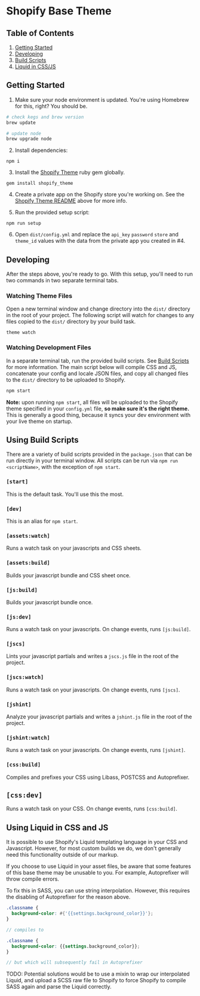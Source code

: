 # Shopify Base Theme

## Table of Contents
1. [Getting Started](#getting-started)
2. [Developing](#developing)
2. [Build Scripts](#using-build-scripts)
3. [Liquid in CSS/JS](#using-liquid-in-css-and-js)

## Getting Started
1. Make sure your node environment is updated. You're using Homebrew for this, right? You should be.

```bash
# check kegs and brew version
brew update 

# update node
brew upgrade node
```

2. Install dependencies:
```
npm i
```

3. Install the [Shopify Theme](https://github.com/Shopify/shopify_theme) ruby gem globally.
```
gem install shopify_theme
```

4. Create a private app on the Shopify store you're working on. See the [Shopify Theme README](https://github.com/Shopify/shopify_theme) above for more info.

5. Run the provided setup script:
```
npm run setup
```

6. Open `dist/config.yml` and replace the `api_key` `password` `store` and `theme_id` values with the data from the private app you created in #4.

## Developing
After the steps above, you're ready to go. With this setup, you'll need to run two commands in two separate terminal tabs.

### Watching Theme Files
Open a new terminal window and change directory into the `dist/` directory in the root of your project. The following script will watch for changes to any files copied to the `dist/` directory by your build task.
```
theme watch
```

### Watching Development Files
In a separate terminal tab, run the provided build scripts. See [Build Scripts](#using-build-scripts) for more information. The main script below will compile CSS and JS, concatenate your config and locale JSON files, and copy all changed files to the `dist/` directory to be uploaded to Shopify.
```bash
npm start
```

**Note:** upon running `npm start`, all files will be uploaded to the Shopify theme specified in your `config.yml` file, **so make sure it's the right theme.** This is generally a good thing, because it syncs your dev environment with your live theme on startup.


## Using Build Scripts
There are a variety of build scripts provided in the `package.json` that can be run directly in your terminal window. All scripts can be run via `npm run <scriptName>`, with the exception of `npm start`.

### `[start]`
This is the default task. You'll use this the most.

### `[dev]`
This is an alias for `npm start`.

### `[assets:watch]`
Runs a watch task on your javascripts and CSS sheets.

### `[assets:build]`
Builds your javascript bundle and CSS sheet once.

### `[js:build]`
Builds your javascript bundle once.

### `[js:dev]`
Runs a watch task on your javascripts. On change events, runs `[js:build]`.

### `[jscs]`
Lints your javascript partials and writes a `jscs.js` file in the root of the project.

### `[jscs:watch]`
Runs a watch task on your javascripts. On change events, runs `[jscs]`.

### `[jshint]`
Analyze your javascript partials and writes a `jshint.js` file in the root of the project.

### `[jshint:watch]`
Runs a watch task on your javascripts. On change events, runs `[jshint]`.

### `[css:build]`
Compiles and prefixes your CSS using Libass, POSTCSS and Autoprefixer.

## `[css:dev]`
Runs a watch task on your CSS. On change events, runs `[css:build]`.


## Using Liquid in CSS and JS
It is possible to use Shopify's Liquid templating language in your CSS and Javascript. However, for most custom builds we do, we don't generally need this functionality outside of our markup.

If you choose to use Liquid in your asset files, be aware that some features of this base theme may be unusable to you. For example, Autoprefixer will throw compile errors.

To fix this in SASS, you can use string interpolation. However, this requires the disabling of Autoprefixer for the reason above.

```scss
.classname {
  background-color: #{'{{settings.background_color}}'};
}

// compiles to

.classname {
  background-color: {{settings.background_color}};
}

// but which will subsequently fail in Autoprefixer
```

TODO: Potential solutions would be to use a mixin to wrap our interpolated Liquid, and upload a SCSS raw file to Shopify to force Shopify to compile SASS again and parse the Liquid correctly.
